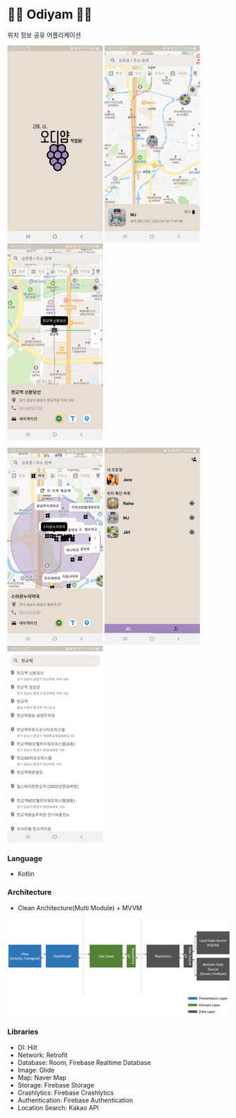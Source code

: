 # 🍇🍇 Odiyam 🍇🍇

위치 정보 공유 어플리케이션

<img src="arts/odiyam_main.png" width="216" height="444"/> <img src="arts/odiyam_friend_location.png" width="216" height="444"/> <img src="arts/odiyam_location.png" width="216" height="444"/>

<img src="arts/odiyam_search_around.png" width="216" height="444"/> <img src="arts/odiyam_friend_list.png" width="216" height="444"/> <img src="arts/odiyam_search.png" width="216" height="444"/>
### Language

- Kotlin

### Architecture

- Clean Architecture(Multi Module) + MVVM

<img src="arts/architecture.png"/>

### Libraries

- DI: Hilt
- Network: Retrofit
- Database: Room, Firebase Realtime Database
- Image: Glide
- Map: Naver Map
- Storage: Firebase Storage
- Crashlytics: Firebase Crashlytics
- Authentication: Firebase Authentication
- Location Search: Kakao API


